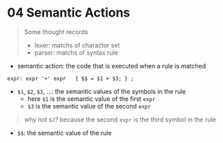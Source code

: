 # 04 Semantic Actions

> Some thought records
> - lexer: matchs of charactor set
> - parser: matchs of syntax rule


- semantic action: the code that is executed when a rule is matched

```bison
expr: expr '+' expr   { $$ = $1 + $3; } ;
```

- `$1`, `$2`, `$3`, ...: the semantic values of the symbols in the rule
    - here `$1` is the semantic value of the first `expr`
    - `$3` is the semantic value of the second `expr`
> why not `$2`? because the second `expr` is the third symbol in the rule
- `$$`: the semantic value of the rule
